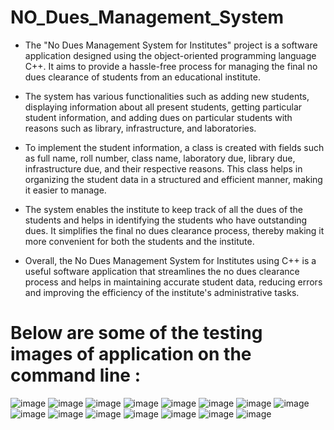 # NO_Dues_Management_System

- The "No Dues Management System for Institutes" project is a software application designed using the object-oriented programming language C++. 
It aims to provide a hassle-free process for managing the final no dues clearance of students from an educational institute.

- The system has various functionalities such as adding new students, displaying information about all present students, 
getting particular student information, and adding dues on particular students with reasons such as library, infrastructure, and laboratories.

- To implement the student information, a class is created with fields such as full name, roll number, class name, laboratory due, library due, infrastructure due, and their respective reasons. 
This class helps in organizing the student data in a structured and efficient manner, making it easier to manage.

- The system enables the institute to keep track of all the dues of the students and helps in identifying the students who have outstanding dues. 
It simplifies the final no dues clearance process, thereby making it more convenient for both the students and the institute.

- Overall, the No Dues Management System for Institutes using C++ is a useful software application that streamlines the no dues clearance process and helps in maintaining accurate student data,
reducing errors and improving the efficiency of the institute's administrative tasks.

# Below are some of the testing images of application on the command line : 
![image](https://user-images.githubusercontent.com/56255796/226635014-528170cf-33c2-4d02-9840-ed1afeb03bc5.png)
![image](https://user-images.githubusercontent.com/56255796/226635165-fa6f986a-8b82-4651-b042-69d664d97465.png)
![image](https://user-images.githubusercontent.com/56255796/226635194-f7f68dc0-740e-4300-b9c3-cec5e1ac6c26.png)
![image](https://user-images.githubusercontent.com/56255796/226635216-1f89d876-baec-40f3-afe5-e592dbc37794.png)
![image](https://user-images.githubusercontent.com/56255796/226635245-5053f359-19b5-4c82-9932-ed3aac2e00ad.png)
![image](https://user-images.githubusercontent.com/56255796/226635290-fa4feacf-20c7-42ed-aed3-74a48fa68d4a.png)
![image](https://user-images.githubusercontent.com/56255796/226635319-da0432e3-2cef-48c9-996a-cb26e2a32e3f.png)
![image](https://user-images.githubusercontent.com/56255796/226635343-75541aad-8a9a-442c-bc72-a7baa658ec33.png)
![image](https://user-images.githubusercontent.com/56255796/226635382-26040157-3f0a-47d2-afbc-ca58b7873e02.png)
![image](https://user-images.githubusercontent.com/56255796/226635555-6216c9e5-b260-4eb9-a565-c7b0ea006b8c.png)
![image](https://user-images.githubusercontent.com/56255796/226635578-dc7018b3-d1da-48d1-8169-dab471c3b887.png)
![image](https://user-images.githubusercontent.com/56255796/226635606-89b853cb-5f1f-4bb5-9274-e1f5c470742f.png)
![image](https://user-images.githubusercontent.com/56255796/226635635-cd4d93d6-7db4-4bb5-9198-ae87b6cbfb75.png)
![image](https://user-images.githubusercontent.com/56255796/226635653-1e5f4d7e-ebbe-4636-8afe-3557b68ce998.png)
![image](https://user-images.githubusercontent.com/56255796/226635680-453a4cc2-57e8-42d6-aa87-7d0cbba32a14.png)
